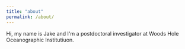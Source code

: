 ```yaml
---
title: "about"
permalink: /about/
---
```



Hi, my name is Jake and I'm a postdoctoral investigator at Woods Hole Oceanographic Institutiuon. 
